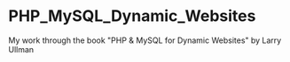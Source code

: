 PHP_MySQL_Dynamic_Websites
==========================

My work through the book "PHP &amp; MySQL for Dynamic Websites" by Larry Ullman
